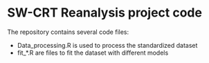 
# SW-CRT Reanalysis project code

The repository contains several code files:

- Data_processing.R is used to process the standardized dataset
- fit_*.R are files to fit the dataset with different models


